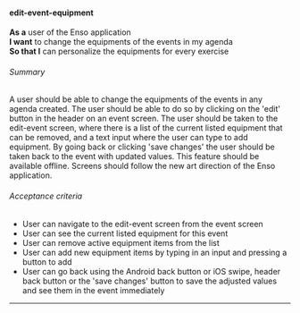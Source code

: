 #### edit-event-equipment
**As a** user of the Enso application <br />
**I want** to change the equipments of the events in my agenda <br />
**So that I** can personalize the equipments for every exercise

###### Summary
A user should be able to change the equipments of the events in any agenda created. The user should be able to do so by clicking on the 'edit' button in the header on an event screen. The user should be taken to the edit-event screen, where there is a list of the current listed equipment that can be removed, and a text input where the user can type to add equipment. By going back or clicking 'save changes' the user should be taken back to the event with updated values. This feature should be available offline. Screens should follow the new art direction of the Enso application.

###### Acceptance criteria
- User can navigate to the edit-event screen from the event screen
- User can see the current listed equipment for this event
- User can remove active equipment items from the list
- User can add new equipment items by typing in an input and pressing a button to add
- User can go back using the Android back button or iOS swipe, header back button or the 'save changes' button to save the adjusted values and see them in the event immediately

---
